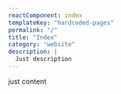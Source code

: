 ```yaml
---
reactComponent: index
templateKey: "hardcoded-pages"
permalink: "/"
title: "Index"
category: "website"
description: |
  Just description
---
```


just content


